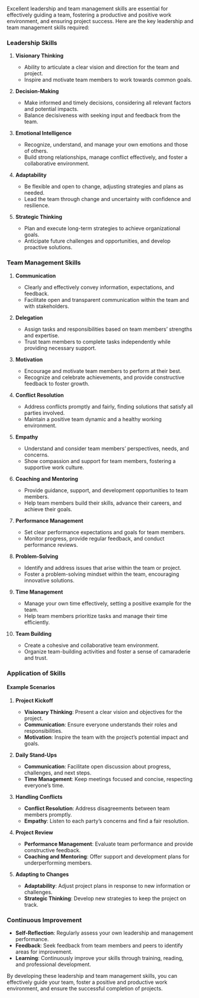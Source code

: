 Excellent leadership and team management skills are essential for effectively guiding a team, fostering a productive and positive work environment, and ensuring project success. Here are the key leadership and team management skills required:

### Leadership Skills

1. **Visionary Thinking**
    - Ability to articulate a clear vision and direction for the team and project.
    - Inspire and motivate team members to work towards common goals.

2. **Decision-Making**
    - Make informed and timely decisions, considering all relevant factors and potential impacts.
    - Balance decisiveness with seeking input and feedback from the team.

3. **Emotional Intelligence**
    - Recognize, understand, and manage your own emotions and those of others.
    - Build strong relationships, manage conflict effectively, and foster a collaborative environment.

4. **Adaptability**
    - Be flexible and open to change, adjusting strategies and plans as needed.
    - Lead the team through change and uncertainty with confidence and resilience.

5. **Strategic Thinking**
    - Plan and execute long-term strategies to achieve organizational goals.
    - Anticipate future challenges and opportunities, and develop proactive solutions.

### Team Management Skills

1. **Communication**
    - Clearly and effectively convey information, expectations, and feedback.
    - Facilitate open and transparent communication within the team and with stakeholders.

2. **Delegation**
    - Assign tasks and responsibilities based on team members’ strengths and expertise.
    - Trust team members to complete tasks independently while providing necessary support.

3. **Motivation**
    - Encourage and motivate team members to perform at their best.
    - Recognize and celebrate achievements, and provide constructive feedback to foster growth.

4. **Conflict Resolution**
    - Address conflicts promptly and fairly, finding solutions that satisfy all parties involved.
    - Maintain a positive team dynamic and a healthy working environment.

5. **Empathy**
    - Understand and consider team members’ perspectives, needs, and concerns.
    - Show compassion and support for team members, fostering a supportive work culture.

6. **Coaching and Mentoring**
    - Provide guidance, support, and development opportunities to team members.
    - Help team members build their skills, advance their careers, and achieve their goals.

7. **Performance Management**
    - Set clear performance expectations and goals for team members.
    - Monitor progress, provide regular feedback, and conduct performance reviews.

8. **Problem-Solving**
    - Identify and address issues that arise within the team or project.
    - Foster a problem-solving mindset within the team, encouraging innovative solutions.

9. **Time Management**
    - Manage your own time effectively, setting a positive example for the team.
    - Help team members prioritize tasks and manage their time efficiently.

10. **Team Building**
    - Create a cohesive and collaborative team environment.
    - Organize team-building activities and foster a sense of camaraderie and trust.

### Application of Skills

#### Example Scenarios

1. **Project Kickoff**
    - **Visionary Thinking**: Present a clear vision and objectives for the project.
    - **Communication**: Ensure everyone understands their roles and responsibilities.
    - **Motivation**: Inspire the team with the project’s potential impact and goals.

2. **Daily Stand-Ups**
    - **Communication**: Facilitate open discussion about progress, challenges, and next steps.
    - **Time Management**: Keep meetings focused and concise, respecting everyone’s time.

3. **Handling Conflicts**
    - **Conflict Resolution**: Address disagreements between team members promptly.
    - **Empathy**: Listen to each party’s concerns and find a fair resolution.

4. **Project Review**
    - **Performance Management**: Evaluate team performance and provide constructive feedback.
    - **Coaching and Mentoring**: Offer support and development plans for underperforming members.

5. **Adapting to Changes**
    - **Adaptability**: Adjust project plans in response to new information or challenges.
    - **Strategic Thinking**: Develop new strategies to keep the project on track.

### Continuous Improvement

- **Self-Reflection**: Regularly assess your own leadership and management performance.
- **Feedback**: Seek feedback from team members and peers to identify areas for improvement.
- **Learning**: Continuously improve your skills through training, reading, and professional development.

By developing these leadership and team management skills, you can effectively guide your team, foster a positive and productive work environment, and ensure the successful completion of projects.
